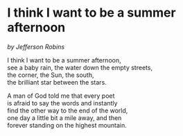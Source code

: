 # I think I want to be a summer afternoon #
_by Jefferson Robins_

I think I want to be a summer afternoon,  
see a baby rain, the water down the empty streets,  
the corner, the Sun, the south,  
the brilliant star between the stars.  

A man of God told me that every poet  
is afraid to say the words and instantly  
find the other way to the end of the world,  
one day a little bit a mile away, and then  
forever standing on the highest mountain.